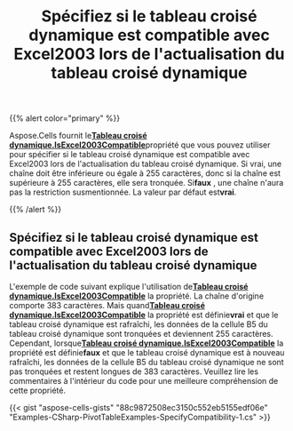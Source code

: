 ﻿---
title: Spécifiez si le tableau croisé dynamique est compatible avec Excel2003 lors de l'actualisation du tableau croisé dynamique
type: docs
weight: 80
url: /fr/net/specify-whether-the-pivottable-is-compatible-for-excel2003-while-refreshing-pivottable/
---
{{% alert color="primary" %}}

 Aspose.Cells fournit le[**Tableau croisé dynamique.IsExcel2003Compatible**](https://reference.aspose.com/cells/net/aspose.cells.pivot/pivottable/properties/isexcel2003compatible)propriété que vous pouvez utiliser pour spécifier si le tableau croisé dynamique est compatible avec Excel2003 lors de l'actualisation du tableau croisé dynamique. Si vrai, une chaîne doit être inférieure ou égale à 255 caractères, donc si la chaîne est supérieure à 255 caractères, elle sera tronquée. Si**faux** , une chaîne n'aura pas la restriction susmentionnée. La valeur par défaut est**vrai**.

{{% /alert %}}

## **Spécifiez si le tableau croisé dynamique est compatible avec Excel2003 lors de l'actualisation du tableau croisé dynamique**

 L'exemple de code suivant explique l'utilisation de[**Tableau croisé dynamique.IsExcel2003Compatible**](https://reference.aspose.com/cells/net/aspose.cells.pivot/pivottable/properties/isexcel2003compatible) la propriété. La chaîne d'origine comporte 383 caractères. Mais quand[**Tableau croisé dynamique.IsExcel2003Compatible**](https://reference.aspose.com/cells/net/aspose.cells.pivot/pivottable/properties/isexcel2003compatible) la propriété est définie**vrai** et que le tableau croisé dynamique est rafraîchi, les données de la cellule B5 du tableau croisé dynamique sont tronquées et deviennent 255 caractères. Cependant, lorsque[**Tableau croisé dynamique.IsExcel2003Compatible**](https://reference.aspose.com/cells/net/aspose.cells.pivot/pivottable/properties/isexcel2003compatible) la propriété est définie**faux** et que le tableau croisé dynamique est à nouveau rafraîchi, les données de la cellule B5 du tableau croisé dynamique ne sont pas tronquées et restent longues de 383 caractères. Veuillez lire les commentaires à l'intérieur du code pour une meilleure compréhension de cette propriété.

{{< gist "aspose-cells-gists" "88c9872508ec3150c552eb5155edf06e" "Examples-CSharp-PivotTableExamples-SpecifyCompatibility-1.cs" >}}
